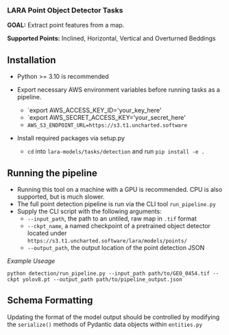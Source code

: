 ### LARA Point Object Detector Tasks

**GOAL:** Extract point features from a map.

**Supported Points:** Inclined, Horizontal, Vertical and Overturned Beddings

## Installation
* Python >= 3.10 is recommended
* Export necessary AWS environment variables before running tasks as a pipeline.
  * `export AWS_ACCESS_KEY_ID='your_key_here'
  * `export AWS_SECRET_ACCESS_KEY='your_secret_here'
  * `AWS_S3_ENDPOINT_URL=https://s3.t1.uncharted.software`
    
* Install required packages via setup.py
  * `cd` into `lara-models/tasks/detection` and run `pip install -e .`
    
## Running the pipeline 

* Running this tool on a machine with a GPU is recommended. CPU is also supported, but is much slower.
* The full point detection pipeline is run via the CLI tool `run_pipeline.py`
* Supply the CLI script with the following arguments:
  * `--input_path`, the path to an untiled, raw map in `.tif` format
  * `--ckpt_name`, a named checkpoint of a pretrained object detector located under `https://s3.t1.uncharted.software/lara/models/points/`
  * `--output_path`, the output location of the point detection JSON

_Example Useage_

```
python detection/run_pipeline.py --input_path path/to/GEO_0454.tif --ckpt yolov8.pt --output_path path/to/pipeline_output.json
```

## Schema Formatting

Updating the format of the model output should be controlled by modifying the `serialize()` methods of Pydantic data objects within `entities.py`
